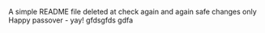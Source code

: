 A simple README file
deleted at
check again
and again
safe changes only
Happy passover - yay!
gfdsgfds
gdfa
